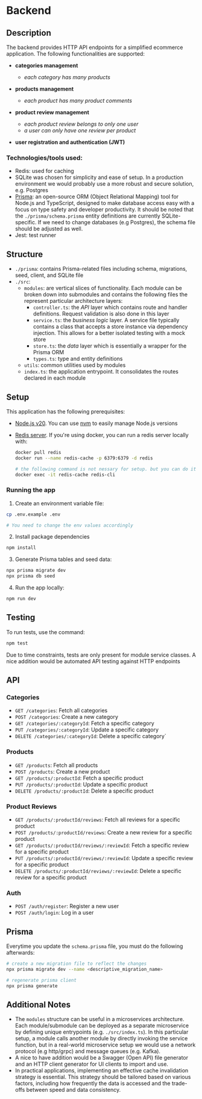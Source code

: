 # Backend

## Description

The backend provides HTTP API endpoints for a simplified ecommerce application. The following functionalities are supported:

- **categories management**
  - _each category has many products_
- **products management**
  - _each product has many product comments_
- **product review management**

  - _each product review belongs to only one user_
  - _a user can only have one review per product_

- **user registration and authentication (JWT)**

### Technologies/tools used:

- Redis: used for caching
- SQLite was chosen for simplicity and ease of setup. In a production environment we would probably use a more robust and secure solution, e.g. Postgres
- [Prisma](https://www.prisma.io/): an open-source ORM (Object Relational Mapping) tool for Node.js and TypeScript, designed to make database access easy with a focus on type safety and developer productivity. It should be noted that the `./prisma/schema.prisma` entity definitions are currently SQLite-specific. If we need to change databases (e.g Postgres), the schema file should be adjusted as well.
- Jest: test runner

## Structure

- `./prisma`: contains Prisma-related files including schema, migrations, seed, client, and SQLite file
- `./src`:
  - `modules`: are vertical slices of functionality. Each module can be broken down into submodules and contains the following files the represent particular architecture layers:
    - `controller.ts`: the _API_ layer which contains route and handler definitions. Request validation is also done in this layer
    - `service.ts`: the _business logic_ layer. A service file typically contains a class that accepts a store instance via dependency injection. This allows for a better isolated testing with a mock store
    - `store.ts`: the _data_ layer which is essentially a wrapper for the Prisma ORM
    - `types.ts`: type and entity definitions
  - `utils`: common utilities used by modules
  - `index.ts`: the application entrypoint. It consolidates the routes declared in each module

## Setup

This application has the following prerequisites:

- [Node.js v20](https://nodejs.org/en/download). You can use [nvm](https://github.com/nvm-sh/nvm) to easily manage Node.js versions
- [Redis server](https://redis.io/). If you're using docker, you can run a redis server locally with:

  ```sh
  docker pull redis
  docker run --name redis-cache -p 6379:6379 -d redis

  # the following command is not nessary for setup. but you can do it if you want to run a terminal inside the container
  docker exec -it redis-cache redis-cli
  ```

### Running the app

1. Create an environment variable file:

```sh
cp .env.example .env

# You need to change the env values accordingly
```

2. Install package dependencies

```sh
npm install
```

3. Generate Prisma tables and seed data:

```sh
npx prisma migrate dev
npx prisma db seed
```

4. Run the app locally:

```sh
npm run dev
```

## Testing

To run tests, use the command:

```sh
npm test
```

Due to time constraints, tests are only present for module service classes. A nice addition would be automated API testing against HTTP endpoints

## API

### Categories

- `GET /categories`: Fetch all categories
- `POST /categories`: Create a new category
- `GET /categories/:categoryId`: Fetch a specific category
- `PUT /categories/:categoryId`: Update a specific category
- `DELETE /categories/:categoryId`: Delete a specific category`

### Products

- `GET /products`: Fetch all products
- `POST /products`: Create a new product
- `GET /products/:productId`: Fetch a specific product
- `PUT /products/:productId`: Update a specific product
- `DELETE /products/:productId`: Delete a specific product

### Product Reviews

- `GET /products/:productId/reviews`: Fetch all reviews for a specific product
- `POST /products/:productId/reviews`: Create a new review for a specific product
- `GET /products/:productId/reviews/:reviewId`: Fetch a specific review for a specific product
- `PUT /products/:productId/reviews/:reviewId`: Update a specific review for a specific product
- `DELETE /products/:productId/reviews/:reviewId`: Delete a specific review for a specific product

### Auth

- `POST /auth/register`: Register a new user
- `POST /auth/login`: Log in a user

## Prisma

Everytime you update the `schema.prisma` file, you must do the following afterwards:

```sh
# create a new migration file to reflect the changes
npx prisma migrate dev --name <descriptive_migration_name>

# regenerate prisma client
npx prisma generate
```

## Additional Notes

- The `modules` structure can be useful in a microservices architecture. Each module/submodule can be deployed as a separate microservice by defining unique entrypoints (e.g. `./src/index.ts`). In this particular setup, a module calls another module by directly invoking the service function, but in a real-world microservice setup we would use a network protocol (e.g http/grpc) and message queues (e.g. Kafka).
- A nice to have addition would be a Swagger (Open API) file generator and an HTTP client generator for UI clients to import and use.
- In practical applications, implementing an effective cache invalidation strategy is essential. This strategy should be tailored based on various factors, including how frequently the data is accessed and the trade-offs between speed and data consistency.
